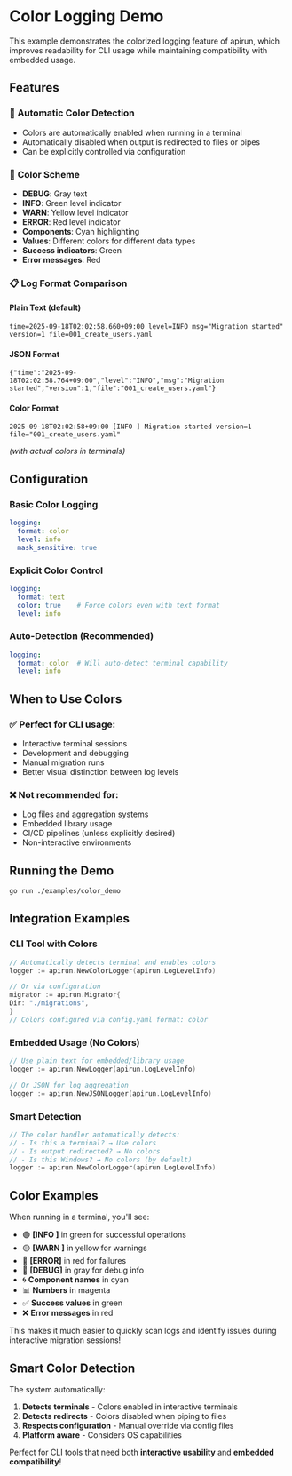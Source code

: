 # Color Logging Demo

This example demonstrates the colorized logging feature of apirun, which improves readability for CLI usage while
maintaining compatibility with embedded usage.

## Features

### 🎨 **Automatic Color Detection**

- Colors are automatically enabled when running in a terminal
- Automatically disabled when output is redirected to files or pipes
- Can be explicitly controlled via configuration

### 🌈 **Color Scheme**

- **DEBUG**: Gray text
- **INFO**: Green level indicator
- **WARN**: Yellow level indicator
- **ERROR**: Red level indicator
- **Components**: Cyan highlighting
- **Values**: Different colors for different data types
- **Success indicators**: Green
- **Error messages**: Red

### 📋 **Log Format Comparison**

#### Plain Text (default)

```
time=2025-09-18T02:02:58.660+09:00 level=INFO msg="Migration started" version=1 file=001_create_users.yaml
```

#### JSON Format

```
{"time":"2025-09-18T02:02:58.764+09:00","level":"INFO","msg":"Migration started","version":1,"file":"001_create_users.yaml"}
```

#### Color Format

```
2025-09-18T02:02:58+09:00 [INFO ] Migration started version=1 file="001_create_users.yaml"
```

*(with actual colors in terminals)*

## Configuration

### Basic Color Logging

```yaml
logging:
  format: color
  level: info
  mask_sensitive: true
```

### Explicit Color Control

```yaml
logging:
  format: text
  color: true    # Force colors even with text format
  level: info
```

### Auto-Detection (Recommended)

```yaml
logging:
  format: color  # Will auto-detect terminal capability
  level: info
```

## When to Use Colors

### ✅ **Perfect for CLI usage:**

- Interactive terminal sessions
- Development and debugging
- Manual migration runs
- Better visual distinction between log levels

### ❌ **Not recommended for:**

- Log files and aggregation systems
- Embedded library usage
- CI/CD pipelines (unless explicitly desired)
- Non-interactive environments

## Running the Demo

```bash
go run ./examples/color_demo
```

## Integration Examples

### CLI Tool with Colors

```go
// Automatically detects terminal and enables colors
logger := apirun.NewColorLogger(apirun.LogLevelInfo)

// Or via configuration
migrator := apirun.Migrator{
Dir: "./migrations",
}
// Colors configured via config.yaml format: color
```

### Embedded Usage (No Colors)

```go
// Use plain text for embedded/library usage
logger := apirun.NewLogger(apirun.LogLevelInfo)

// Or JSON for log aggregation  
logger := apirun.NewJSONLogger(apirun.LogLevelInfo)
```

### Smart Detection

```go
// The color handler automatically detects:
// - Is this a terminal? → Use colors
// - Is output redirected? → No colors  
// - Is this Windows? → No colors (by default)
logger := apirun.NewColorLogger(apirun.LogLevelInfo)
```

## Color Examples

When running in a terminal, you'll see:

- 🟢 **[INFO ]** in green for successful operations
- 🟡 **[WARN ]** in yellow for warnings
- 🔴 **[ERROR]** in red for failures
- 🔵 **[DEBUG]** in gray for debug info
- 🌀 **Component names** in cyan
- 📊 **Numbers** in magenta
- ✅ **Success values** in green
- ❌ **Error messages** in red

This makes it much easier to quickly scan logs and identify issues during interactive migration sessions!

## Smart Color Detection

The system automatically:

1. **Detects terminals** - Colors enabled in interactive terminals
2. **Detects redirects** - Colors disabled when piping to files
3. **Respects configuration** - Manual override via config files
4. **Platform aware** - Considers OS capabilities

Perfect for CLI tools that need both **interactive usability** and **embedded compatibility**!
